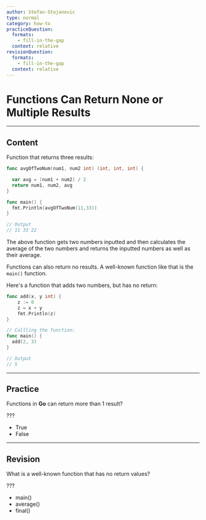 ```yaml
---
author: Stefan-Stojanovic
type: normal
category: how-to
practiceQuestion:
  formats:
    - fill-in-the-gap
  context: relative
revisionQuestion:
  formats:
    - fill-in-the-gap
  context: relative
---
```


# Functions Can Return None or Multiple Results


---

## Content

Function that returns three results:

```go
func avgOfTwoNum(num1, num2 int) (int, int, int) {

  var avg = (num1 + num2) / 2
  return num1, num2, avg
}

func main() {
  fmt.Println(avgOfTwoNum(11,33))
}

// Output
// 11 33 22
```

The above function gets two numbers inputted and then calculates the average of the two numbers and returns the inputted numbers as well as their average.

Functions can also return no results. A well-known function like that is the `main()` function.

Here's a function that adds two numbers, but has no return:
```go
func add(x, y int) {
	z := 0
	z = x + y
	fmt.Println(z)
}

// Callling the function:
func main() {
  add(2, 3)
}

// Output
// 5
```

---

## Practice

Functions in **Go** can return more than 1 result?

???

- True
- False


---

## Revision

What is a well-known function that has no return values?

???

- main()
- average()
- final()
